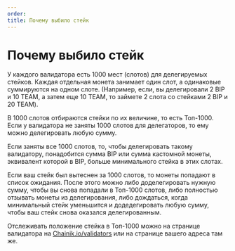 ```yaml
---
order: 
title: Почему выбило стейк
---
```


# Почему выбило стейк

У каждого валидатора есть 1000 мест (слотов) для делегируемых стейков. Каждая отдельная монета занимает один слот, а одинаковые суммируются на одном слоте. (Например, если, вы делегировали 2 BIP и 10 TEAM, а затем еще 10 TEAM, то займете 2 слота со стейками 2 BIP и 20 TEAM). 

В 1000 слотов отбираются стейки по их величине, то есть Топ-1000. Если у валидатора не заняты 1000 слотов для делегаторов, то ему можно делегировать любую сумму.

Если заняты все 1000 слотов, то, чтобы делегировать такому валидатору, понадобится сумма BIP или сумма кастомной монеты, эквивалент которой в BIP, больше минимального стейка в этих слотах.

Если ваш стейк был вытеснен за 1000 слотов, то монеты попадают в список ожидания. После этого можно либо доделегировать нужную сумму, чтобы вы снова попадали в Топ-1000 слотов, либо полностью отзывать монеты из делегирования, либо дождаться, когда минимальный стейк уменьшится и додедегировать любую сумму, чтобы ваш стейк снова оказался делегированным.

Отслеживать положение стейка в Топ-1000 можно на странице валидатора на [Chainik.io/validators](https://chainik.io/validators) или на странице вашего адреса там же.
